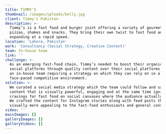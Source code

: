 ```yaml
---
title: TIMMY'S
thumbnail: /images/uploads/belly.jpg
client: Timmy's Pakistan
description: >-
  Timmy’s is a fast food and burger joint offering a variety of gourmet burgers,
  pizzas, shakes and snacks. They bring their own twist to fast food and are
  expanding at a rapid speed.
location: 'Lahore, Pakistan'
work: 'Consultancy (Social Strategy, Creative Content)'
team: In-house team
link: ''
challenge: >-
  As an emerging fast-food chain, Timmy’s needed to boost their organic reach on
  social platforms through quality content over their social platforms. Having
  an in-house team requiring a strategy on which they can rely on in a
  face-paced competitive environment.
solution: >-
  We curated a social media strategy which the team could follow and sample
  content that is visually powerful, engaging and at the same time ignite the
  cravings for fast food on social canvases where the audience actually lives.
  We crafted the content for Instagram stories along with feed posts that are
  visually more appealing to the fast-food enthusiasts and general consumers.
video: ''
mainImages: []
galleryImages: []
galleryVideos: []
---
```


